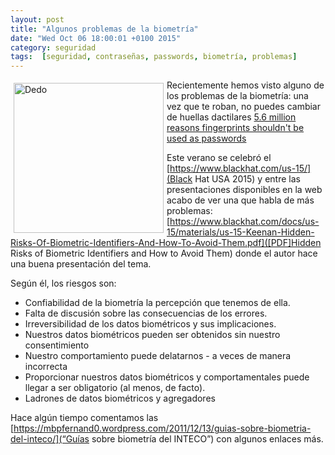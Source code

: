 ```yaml
---
layout: post
title: "Algunos problemas de la biometría"
date: "Wed Oct 06 18:00:01 +0100 2015"
category: seguridad
tags:  [seguridad, contraseñas, passwords, biometría, problemas]
---
```






<a href="https://500px.com/photo/58900178/cortarse-con-una-hoja-examen-by-fernando-tricas" title="Dedo"><img src="https://drscdn.500px.org/photo/58900178/h%3D300/a91fab3fd49b4e3b5686e77e456897f3" width="240"  alt="Dedo" style="float:left; margin:5px"></a>

Recientemente hemos visto alguno de los problemas de la biometría: una vez que te roban, no puedes cambiar de huellas dactilares [5.6 million reasons fingerprints shouldn't be used as passwords](http://www.itworld.com/article/2986257/security/fingerprints-arent-passwords.html)

Este verano se celebró el [https://www.blackhat.com/us-15/](Black Hat USA 2015) y entre las presentaciones disponibles en la web acabo de ver una que habla de más problemas: [https://www.blackhat.com/docs/us-15/materials/us-15-Keenan-Hidden-Risks-Of-Biometric-Identifiers-And-How-To-Avoid-Them.pdf]([PDF]Hidden Risks of Biometric Identifiers and How to Avoid Them) donde el autor hace una buena presentación del tema.

Según él, los riesgos son:

* Confiabilidad de la biometría la percepción que tenemos de ella.
* Falta de discusión sobre las consecuencias de los errores.
* Irreversibilidad de los datos biométricos y sus implicaciones.
* Nuestros datos biométricos pueden ser obtenidos sin nuestro consentimiento
* Nuestro comportamiento puede delatarnos - a veces de manera incorrecta 
* Proporcionar nuestros datos biométricos y comportamentales puede llegar a ser obligatorio (al menos, de facto).
* Ladrones de datos biométricos y agregadores

Hace algún tiempo comentamos las [https://mbpfernand0.wordpress.com/2011/12/13/guias-sobre-biometria-del-inteco/](“Guías sobre biometría del INTECO”) con algunos enlaces más.
